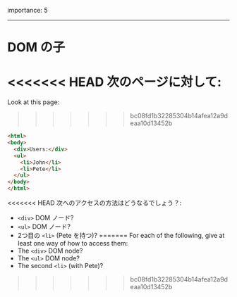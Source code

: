 importance: 5

---

# DOM の子

<<<<<<< HEAD
次のページに対して:
=======
Look at this page:
>>>>>>> bc08fd1b32285304b14afea12a9deaa10d13452b

```html
<html>
<body>
  <div>Users:</div>
  <ul>
    <li>John</li>
    <li>Pete</li>
  </ul>
</body>
</html>
```

<<<<<<< HEAD
次へのアクセスの方法はどうなるでしょう？:
- `<div>` DOM ノード?
- `<ul>` DOM ノード?
- 2つ目の `<li>` (Pete を持つ)?
=======
For each of the following, give at least one way of how to access them:
- The `<div>` DOM node?
- The `<ul>` DOM node?
- The second `<li>` (with Pete)?
>>>>>>> bc08fd1b32285304b14afea12a9deaa10d13452b
